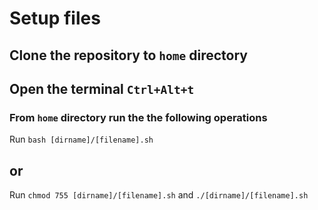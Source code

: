 # Setup files
## Clone the repository to `home` directory
## Open the terminal `Ctrl+Alt+t`
### From `home` directory run the the following operations
Run `bash [dirname]/[filename].sh`
## or 
Run `chmod 755 [dirname]/[filename].sh` and `./[dirname]/[filename].sh` 
